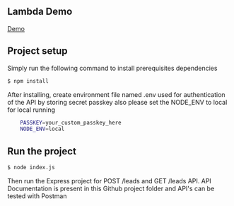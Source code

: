 ## Lambda Demo
[Demo](https://d9yg4j9v9h.execute-api.ap-southeast-1.amazonaws.com/default/index)

## Project setup
Simply run the following command to install prerequisites dependencies

```bash
$ npm install
```

After installing, create environment file named .env used for authentication of the API by storing secret passkey also please set the NODE_ENV to local for local running

```bash
    PASSKEY=your_custom_passkey_here
    NODE_ENV=local
```

## Run the project

```bash
$ node index.js
```

Then run the Express project for POST /leads and GET /leads API. API Documentation is present in this Github project folder and API's can be tested with Postman